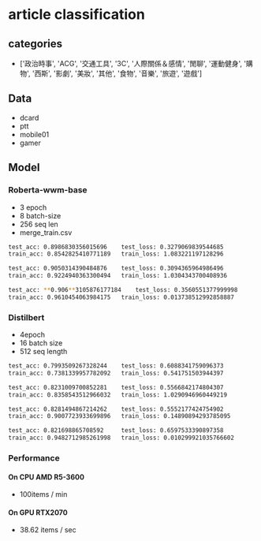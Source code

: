 # article classification

## categories

* ['政治時事', 'ACG', '交通工具', '3C', '人際關係＆感情', '閒聊', '運動健身', '購物', '西斯',
       '影劇', '美妝', '其他', '食物', '音樂', '旅遊', '遊戲']

## Data

* dcard
* ptt
* mobile01
* gamer

## Model

### Roberta-wwm-base

* 3 epoch
* 8 batch-size
* 256 seq len
* merge_train.csv

```sh
test_acc: 0.8986830356015696    test_loss: 0.3279069839544685
train_acc: 0.8542825410771189   train_loss: 1.083221197128296

test_acc: 0.9050314390484876    test_loss: 0.3094365964986496
train_acc: 0.9224940363300494   train_loss: 1.0304343700408936

test_acc: **0.906**3105876177184    test_loss: 0.3560551377999998
train_acc: 0.9610454063984175   train_loss: 0.013738512992858887
```

### Distilbert

* 4epoch
* 16 batch size
* 512 seq length

```sh
test_acc: 0.7993509267328244    test_loss: 0.6088341759096373
train_acc: 0.7381339957782092   train_loss: 0.541751503944397

test_acc: 0.8231009700852281    test_loss: 0.5566842174804307
train_acc: 0.8358543512966032   train_loss: 1.0290946960449219

test_acc: 0.8281494867214262    test_loss: 0.5552177424754902
train_acc: 0.9007723933699896   train_loss: 0.14890894293785095

test_acc: 0.821698865708592     test_loss: 0.6597533390897358
train_acc: 0.9482712985261998   train_loss: 0.010299921035766602
```

### Performance

#### On CPU AMD R5-3600

* 100items / min

#### On GPU RTX2070

* 38.62 items / sec
